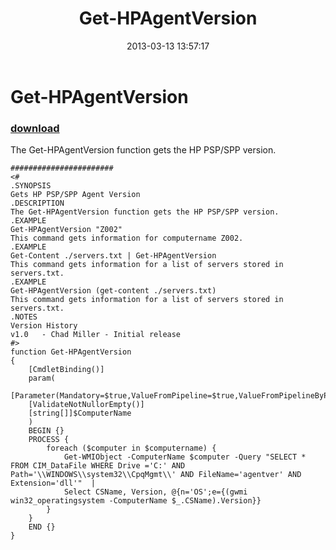 ﻿---
pid:            4010
poster:         Chad Miller
title:          Get-HPAgentVersion
date:           2013-03-13 13:57:17
format:         posh
parent:         0
parent:         0

---

# Get-HPAgentVersion

### [download](4010.ps1)

The Get-HPAgentVersion function gets the HP PSP/SPP version.

```posh
#######################
<#
.SYNOPSIS
Gets HP PSP/SPP Agent Version
.DESCRIPTION
The Get-HPAgentVersion function gets the HP PSP/SPP version.
.EXAMPLE
Get-HPAgentVersion "Z002"
This command gets information for computername Z002.
.EXAMPLE
Get-Content ./servers.txt | Get-HPAgentVersion
This command gets information for a list of servers stored in servers.txt.
.EXAMPLE
Get-HPAgentVersion (get-content ./servers.txt)
This command gets information for a list of servers stored in servers.txt.
.NOTES 
Version History 
v1.0   - Chad Miller - Initial release 
#>
function Get-HPAgentVersion
{
    [CmdletBinding()]
    param(
    [Parameter(Mandatory=$true,ValueFromPipeline=$true,ValueFromPipelineByPropertyName=$true)]
    [ValidateNotNullorEmpty()]
    [string[]]$ComputerName
    )
    BEGIN {}
    PROCESS {
        foreach ($computer in $computername) {
            Get-WMIObject -ComputerName $computer -Query "SELECT * FROM CIM_DataFile WHERE Drive ='C:' AND Path='\\WINDOWS\\system32\\CpqMgmt\\' AND FileName='agentver' AND Extension='dll'"  |
            Select CSName, Version, @{n='OS';e={(gwmi win32_operatingsystem -ComputerName $_.CSName).Version}}
        }
    }
    END {}
}

```
